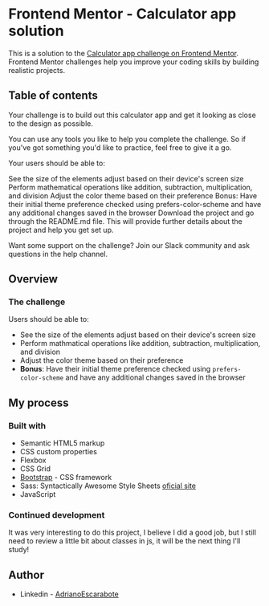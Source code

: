 
# Frontend Mentor - Calculator app solution

This is a solution to the [Calculator app challenge on Frontend Mentor](https://www.frontendmentor.io/challenges/calculator-app-9lteq5N29). Frontend Mentor challenges help you improve your coding skills by building realistic projects. 

## Table of contents

Your challenge is to build out this calculator app and get it looking as close to the design as possible.

You can use any tools you like to help you complete the challenge. So if you've got something you'd like to practice, feel free to give it a go.

Your users should be able to:

See the size of the elements adjust based on their device's screen size
Perform mathematical operations like addition, subtraction, multiplication, and division
Adjust the color theme based on their preference
Bonus: Have their initial theme preference checked using prefers-color-scheme and have any additional changes saved in the browser
Download the project and go through the README.md file. This will provide further details about the project and help you get set up.

Want some support on the challenge? Join our Slack community and ask questions in the help channel.
## Overview

### The challenge

Users should be able to:

- See the size of the elements adjust based on their device's screen size
- Perform mathmatical operations like addition, subtraction, multiplication, and division
- Adjust the color theme based on their preference
- **Bonus**: Have their initial theme preference checked using `prefers-color-scheme` and have any additional changes saved in the browser

## My process

### Built with

- Semantic HTML5 markup
- CSS custom properties
- Flexbox
- CSS Grid
- [Bootstrap](https://getbootstrap.com/) - CSS framework
- Sass: Syntactically Awesome Style Sheets [oficial site](https://sass-lang.com/) 
- JavaScript

### Continued development

It was very interesting to do this project, I believe I did a good job, but I still need to review a little bit about classes in js, it will be the next thing I'll study!

## Author

- Linkedin - [AdrianoEscarabote](https://www.linkedin.com/in/bill-fowler-43592a243)

